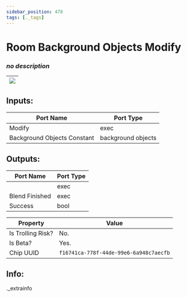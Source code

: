 ```yaml
---
sidebar_position: 478
tags: [._tags]
---
```


# Room Background Objects Modify


### *no description*

| ![](https://images-ext-2.discordapp.net/external/MPmIaQzlEPmgGWlgi-WxBBXt0Bjv_zWPkg1y1f_sy3s/https/www.recroomcircuits.com/image/circuit/absolute-value?width=206&height=108) |
|-----|

## Inputs:
| Port Name | Port Type |
|-----------|-----------|
| Modify | exec |
| Background Objects Constant | background objects |

## Outputs:
| Port Name | Port Type |
|-----------|-----------|
|  | exec |
| Blend Finished | exec |
| Success | bool | 

| Property  | Value |
|-------------------|-----------|
| Is Trolling Risk? | No. |
| Is Beta? | Yes. |
| Chip UUID | `f16741ca-778f-44de-99e6-6a948c7aecfb` |

## Info:
._extrainfo